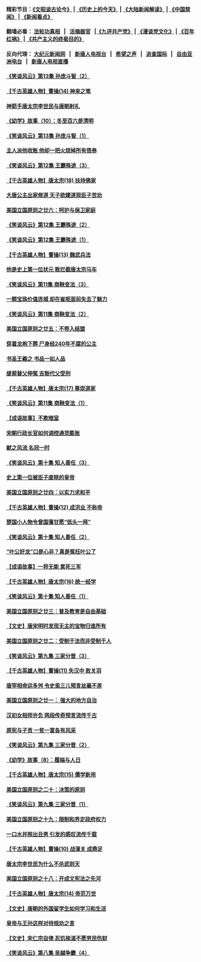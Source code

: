 #### 精彩节目：[《文昭谈古论今》](http://155.138.205.71/wenzhao) | [《历史上的今天》](http://155.138.205.71/today-in-history) | [《大陆新闻解读》](http://155.138.205.71/ntdtv-comedy) | [《中国禁闻》](http://155.138.205.71/ntdtv-news) | [《新闻看点》](http://155.138.205.71/news-insight) 

 #### 翻墙必看： [法轮功真相](http://155.138.205.71:10000/videos/truth.html) &nbsp;&nbsp;|&nbsp;&nbsp; [活摘器官](http://155.138.205.71:10000/videos/res/Organs/) &nbsp;&nbsp;|[《九评共产党》](http://155.138.205.71:10000/videos/jiuping) | [《漫谈党文化》](http://155.138.205.71:10000/videos/mtdwh) | [《百年红祸》](http://155.138.205.71:10000/videos/bnhh) | [《共产主义的终极目的》](http://155.138.205.71:10000/videos/res/zjmd) 

 #### 反向代理： [大纪元新闻网](http://155.138.205.71:10080/) &nbsp;&nbsp;|&nbsp;&nbsp; [新唐人电视台](http://155.138.205.71:8000/) &nbsp;&nbsp;|&nbsp;&nbsp; [希望之声](http://155.138.205.71:8200/) &nbsp;&nbsp;|&nbsp;&nbsp; [追查国际](http://155.138.205.71:10010/) &nbsp;&nbsp;|&nbsp;&nbsp; [自由亚洲电台](http://155.138.205.71:9800/) &nbsp;&nbsp;|&nbsp;&nbsp; [新唐人电视直播](http://155.138.205.71/) 

#### [《笑谈风云》第13集 孙庞斗智（2）](../pages/nsc975/n11070199.md?t=02271236) 

#### [【千古英雄人物】曹操(14) 神来之笔](../pages/nsc975/n7783346.md?t=02271236) 

#### [神箭手唐太宗李世民与唐朝射礼](../pages/nsc975/n11050034.md?t=02271236) 

#### [《幼学》故事（10）：冬至百六是清明](../pages/nsc975/n11025760.md?t=02271236) 

#### [《笑谈风云》第13集 孙庞斗智（1）](../pages/nsc975/n11070158.md?t=02271236) 

#### [主人派他收账 他却一把火烧掉所有债券](../pages/nsc975/n11070431.md?t=02271236) 

#### [《笑谈风云》第12集 王霸殊途（3）](../pages/nsc975/n11058708.md?t=02271236) 

#### [【千古英雄人物】唐太宗(18) 扶持佛家](../pages/nsc975/n8046271.md?t=02271236) 

#### [大唐公主出家修道 天子欲建道观臣子苦劝](../pages/nsc975/n11053988.md?t=02271236) 

#### [美国立国原则之廿六：呵护与保卫家庭](../pages/nsc975/n11056028.md?t=02271236) 

#### [《笑谈风云》第12集 王霸殊途（2）](../pages/nsc975/n11058661.md?t=02271236) 

#### [《笑谈风云》第12集 王霸殊途（1）](../pages/nsc975/n11058612.md?t=02271236) 

#### [【千古英雄人物】曹操(13) 魏武兵法](../pages/nsc975/n7783342.md?t=02271236) 

#### [他是史上第一位状元 敢拦截唐太宗马车](../pages/nsc975/n11064238.md?t=02271236) 

#### [《笑谈风云》第11集 商鞅变法（3）](../pages/nsc975/n11051540.md?t=02271236) 

#### [一颗宝珠价值连城 却在崔枢面前失去了魅力](../pages/nsc975/n11049666.md?t=02271236) 

#### [《笑谈风云》第11集 商鞅变法（2）](../pages/nsc975/n11051527.md?t=02271236) 

#### [美国立国原则之廿五：不卷入结盟](../pages/nsc975/n11049916.md?t=02271236) 

#### [穿着龙袍下葬 尸身经240年不腐的公主](../pages/nsc975/n11058573.md?t=02271236) 

#### [书圣王羲之 书品一如人品](../pages/nsc975/n10961724.md?t=02271236) 

#### [缇萦替父伸冤 吉翂代父受刑](../pages/nsc975/n3780463.md?t=02271236) 

#### [【千古英雄人物】唐太宗(17) 尊崇道家](../pages/nsc975/n8046261.md?t=02271236) 

#### [《笑谈风云》第11集 商鞅变法（1）](../pages/nsc975/n11051459.md?t=02271236) 

#### [【成语故事】不欺暗室](../pages/nsc975/n11056002.md?t=02271236) 

#### [宋朝行政长官如何调控通货膨胀](../pages/nsc975/n11055933.md?t=02271236) 

#### [献之风流 名冠一时](../pages/nsc975/n11011196.md?t=02271236) 

#### [《笑谈风云》第十集 知人善任（3）](../pages/nsc975/n11044990.md?t=02271236) 

#### [史上第一位被臣子废除的皇帝](../pages/nsc975/n11053637.md?t=02271236) 

#### [美国立国原则之廿四：以实力求和平](../pages/nsc975/n11046955.md?t=02271236) 

#### [【千古英雄人物】曹操(12) 成洪业 不称帝](../pages/nsc975/n7783338.md?t=02271236) 

#### [楚国小人物令曾国藩甘愿“低头一拜”](../pages/nsc975/n11013087.md?t=02271236) 

#### [《笑谈风云》第十集 知人善任（2）](../pages/nsc975/n11044937.md?t=02271236) 

#### [“叶公好龙”口是心非？真是冤枉叶公了](../pages/nsc975/n11008777.md?t=02271236) 

#### [【成语故事】一将无能 累死三军](../pages/nsc975/n11046538.md?t=02271236) 

#### [【千古英雄人物】唐太宗(16) 统一经学](../pages/nsc975/n8046259.md?t=02271236) 

#### [《笑谈风云》第十集 知人善任（1）](../pages/nsc975/n11032532.md?t=02271236) 

#### [美国立国原则之廿三：普及教育是自由基础](../pages/nsc975/n11044655.md?t=02271236) 

#### [【文史】唐宋明时发现无主的宝物归谁所有](../pages/nsc975/n11036075.md?t=02271236) 

#### [美国立国原则之廿二：受制于法而非受制于人](../pages/nsc975/n11038266.md?t=02271236) 

#### [《笑谈风云》第九集 三家分晋（3）](../pages/nsc975/n11028646.md?t=02271236) 

#### [【千古英雄人物】曹操(11) 失汉中 败关羽](../pages/nsc975/n7783328.md?t=02271236) 

#### [唐宰相命运多舛 令史奚三儿预言丝毫不差](../pages/nsc975/n334750.md?t=02271236) 

#### [美国立国原则之廿一： 强大的地方自治](../pages/nsc975/n11036069.md?t=02271236) 

#### [汉初女相师许负 两段传奇预言流传千古](../pages/nsc975/n11035453.md?t=02271236) 

#### [原宪与子贡 一贫一富各有风采](../pages/nsc975/n11013094.md?t=02271236) 

#### [《笑谈风云》第九集 三家分晋（2）](../pages/nsc975/n11028610.md?t=02271236) 

#### [《幼学》故事（8）：履端与人日](../pages/nsc975/n10990550.md?t=02271236) 

#### [【千古英雄人物】唐太宗(15) 儒学新用](../pages/nsc975/n8046225.md?t=02271236) 

#### [美国立国原则之二十：决策的原则](../pages/nsc975/n11034691.md?t=02271236) 

#### [《笑谈风云》第九集 三家分晋（1）](../pages/nsc975/n11028591.md?t=02271236) 

#### [美国立国原则之十九：限制和界定政府权力](../pages/nsc975/n11023895.md?t=02271236) 

#### [一口水井照出丑男 引发的感叹流传千载](../pages/nsc975/n11004598.md?t=02271236) 

#### [【千古英雄人物】曹操(10) 战潼关 成鼎足](../pages/nsc975/n7779963.md?t=02271236) 

#### [唐太宗李世民为什么不杀武则天](../pages/nsc975/n11034040.md?t=02271236) 

#### [美国立国原则之十八：开成文宪法之先河](../pages/nsc975/n11008526.md?t=02271236) 

#### [【千古英雄人物】唐太宗(14) 帝范万世](../pages/nsc975/n8034234.md?t=02271236) 

#### [【文史】唐朝的外国留学生如何学习和生活](../pages/nsc975/n11010825.md?t=02271236) 

#### [皇帝与王孙这样对待规劝之言](../pages/nsc975/n10994666.md?t=02271236) 

#### [【文史】宋仁宗自律 忍饥挨渴不愿劳民伤财](../pages/nsc975/n10997349.md?t=02271236) 

#### [《笑谈风云》第八集 吴越争霸（4）](../pages/nsc975/n11010924.md?t=02271236) 

